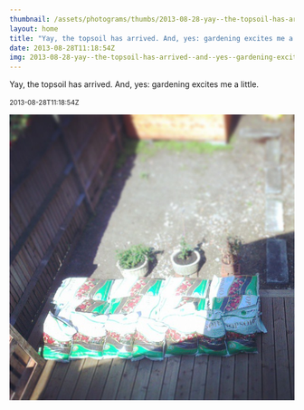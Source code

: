```yaml
---
thumbnail: /assets/photograms/thumbs/2013-08-28-yay--the-topsoil-has-arrived--and--yes--gardening-excites-me-a-little-.jpg
layout: home
title: "Yay, the topsoil has arrived. And, yes: gardening excites me a little."
date: 2013-08-28T11:18:54Z
img: 2013-08-28-yay--the-topsoil-has-arrived--and--yes--gardening-excites-me-a-little-.jpg
---
```


Yay, the topsoil has arrived. And, yes: gardening excites me a little.

<small>2013-08-28T11:18:54Z</small>

![Yay, the topsoil has arrived. And, yes: gardening excites me a little.](2013-08-28-yay--the-topsoil-has-arrived--and--yes--gardening-excites-me-a-little-.jpg)
